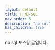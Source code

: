 ```yaml
---
layout: default
title: 📌 NO-SQL
nav_order: 6
description: "no sql"
has_children: true
---
```


no sql 포스팅 글입니다.